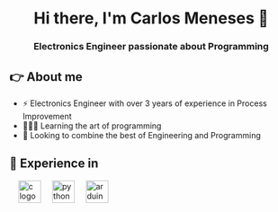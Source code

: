 <div id="header" align="center">
    <h1 align="center">Hi there, I'm Carlos Meneses 👋</h1>
    <h3 align="center">Electronics Engineer passionate about Programming</h3>
</div>

## 👉 About me
- ⚡ Electronics Engineer with over 3 years of experience in Process Improvement
- 👨🏽‍💻 Learning the art of programming
- 🔗 Looking to combine the best of Engineering and Programming

## 🧠 Experience in
<div align="left">
<img width="12" />
<img src="https://cdn.jsdelivr.net/gh/devicons/devicon/icons/c/c-original.svg" height="40" alt="c logo"  />
<img width="12" />
<img src="https://cdn.jsdelivr.net/gh/devicons/devicon/icons/python/python-original.svg" height="40" alt="python logo"  />
<img width="12" />
<img src="https://cdn.simpleicons.org/arduino/00979D" height="40" alt="arduino logo"  />
</div>
